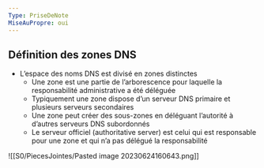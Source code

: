 ```yaml
---
Type: PriseDeNote
MiseAuPropre: oui
---
```


## Définition des zones DNS
- L’espace des noms DNS est divisé en zones distinctes
	- Une zone est une partie de l’arborescence pour laquelle la responsabilité administrative a été déléguée
	- Typiquement une zone dispose d’un serveur DNS primaire et plusieurs serveurs secondaires 
	- Une zone peut créer des sous-zones en déléguant l’autorité à d’autres serveurs DNS subordonnés 
	- Le serveur officiel (authoritative server) est celui qui est responsable pour une zone et qui n’a pas délégué la responsabilité

![[S0/PiecesJointes/Pasted image 20230624160643.png]]

